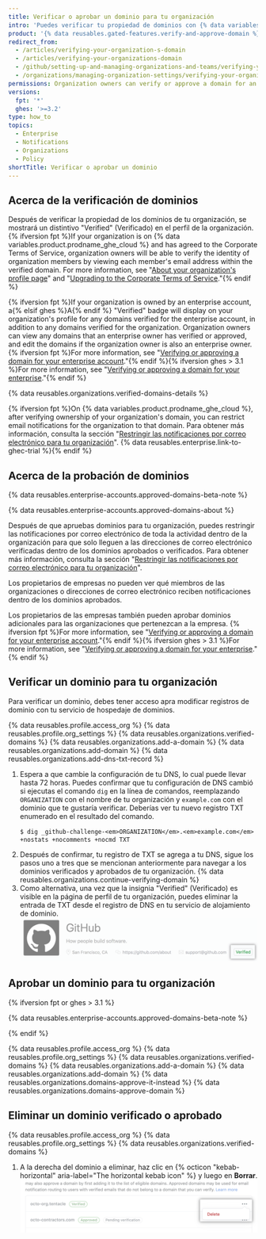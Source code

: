```yaml
---
title: Verificar o aprobar un dominio para tu organización
intro: 'Puedes verificar tu propiedad de dominios con {% data variables.product.company_short %} para confirmar la identidad de tu organización. También puedes aprobar los dominios a los cuales {% data variables.product.company_short %} puede enviar notificaciones de correo electrónico para los miembros de tu organización.'
product: '{% data reusables.gated-features.verify-and-approve-domain %}'
redirect_from:
  - /articles/verifying-your-organization-s-domain
  - /articles/verifying-your-organizations-domain
  - /github/setting-up-and-managing-organizations-and-teams/verifying-your-organizations-domain
  - /organizations/managing-organization-settings/verifying-your-organizations-domain
permissions: Organization owners can verify or approve a domain for an organization.
versions:
  fpt: '*'
  ghes: '>=3.2'
type: how_to
topics:
  - Enterprise
  - Notifications
  - Organizations
  - Policy
shortTitle: Verificar o aprobar un dominio
---
```


## Acerca de la verificación de dominios

Después de verificar la propiedad de los dominios de tu organización, se mostrará un distintivo "Verified" (Verificado) en el perfil de la organización. {% ifversion fpt %}If your organization is on {% data variables.product.prodname_ghe_cloud %} and has agreed to the Corporate Terms of Service, organization owners will be able to verify the identity of organization members by viewing each member's email address within the verified domain. For more information, see "[About your organization's profile page](/articles/about-your-organization-s-profile/)" and "<a href="/articles/upgrading-to-the-corporate-terms-of-service" class="dotcom-only">Upgrading to the Corporate Terms of Service</a>."{% endif %}

{% ifversion fpt %}If your organization is owned by an enterprise account, a{% elsif ghes %}A{% endif %} "Verified" badge will display on your organization's profile for any domains verified for the enterprise account, in addition to any domains verified for the organization. Organization owners can view any domains that an enterprise owner has verified or approved, and edit the domains if the organization owner is also an enterprise owner. {% ifversion fpt %}For more information, see "[Verifying or approving a domain for your enterprise account](/github/setting-up-and-managing-your-enterprise/verifying-or-approving-a-domain-for-your-enterprise-account)."{% endif %}{% ifversion ghes > 3.1 %}For more information, see "[Verifying or approving a domain for your enterprise](/admin/configuration/configuring-your-enterprise/verifying-or-approving-a-domain-for-your-enterprise)."{% endif %}

{% data reusables.organizations.verified-domains-details %}

{% ifversion fpt %}On {% data variables.product.prodname_ghe_cloud %}, after verifying ownership of your organization's domain, you can restrict email notifications for the organization to that domain. Para obtener más información, consulta la sección "[Restringir las notificaciones por correo electrónico para tu organización](/organizations/keeping-your-organization-secure/restricting-email-notifications-for-your-organization)". {% data reusables.enterprise.link-to-ghec-trial %}{% endif %}

## Acerca de la probación de dominios

{% data reusables.enterprise-accounts.approved-domains-beta-note %}

{% data reusables.enterprise-accounts.approved-domains-about %}

Después de que apruebas dominios para tu organización, puedes restringir las notificaciones por correo electrónico de toda la actividad dentro de la organización para que solo lleguen a las direcciones de correo electrónico verificadas dentro de los dominios aprobados o verificados. Para obtener más información, consulta la sección "[Restringir las notificaciones por correo electrónico para tu organización](/organizations/keeping-your-organization-secure/restricting-email-notifications-for-your-organization)".

Los propietarios de empresas no pueden ver qué miembros de las organizaciones o direcciones de correo electrónico reciben notificaciones dentro de los dominios aprobados.

Los propietarios de las empresas también pueden aprobar dominios adicionales para las organizaciones que pertenezcan a la empresa. {% ifversion fpt %}For more information, see "[Verifying or approving a domain for your enterprise account](/github/setting-up-and-managing-your-enterprise/verifying-or-approving-a-domain-for-your-enterprise-account)."{% endif %}{% ifversion ghes > 3.1 %}For more information, see "[Verifying or approving a domain for your enterprise](/admin/configuration/configuring-your-enterprise/verifying-or-approving-a-domain-for-your-enterprise)."{% endif %}

## Verificar un dominio para tu organización

Para verificar un dominio, debes tener acceso apra modificar registros de dominio con tu servicio de hospedaje de dominios.

{% data reusables.profile.access_org %}
{% data reusables.profile.org_settings %}
{% data reusables.organizations.verified-domains %}
{% data reusables.organizations.add-a-domain %}
{% data reusables.organizations.add-domain %}
{% data reusables.organizations.add-dns-txt-record %}
1. Espera a que cambie la configuración de tu DNS, lo cual puede llevar hasta 72 horas. Puedes confirmar que tu configuración de DNS cambió si ejecutas el comando `dig` en la línea de comandos, reemplazando `ORGANIZATION` con el nombre de tu organización y `example.com` con el dominio que te gustaría verificar. Deberías ver tu nuevo registro TXT enumerado en el resultado del comando.
   ```shell
   $ dig _github-challenge-<em>ORGANIZATION</em>.<em>example.com</em> +nostats +nocomments +nocmd TXT
   ```
1. Después de confirmar, tu registro de TXT se agrega a tu DNS, sigue los pasos uno a tres que se mencionan anteriormente para navegar a los dominios verificados y aprobados de tu organización.
{% data reusables.organizations.continue-verifying-domain %}
11. Como alternativa, una vez que la insignia "Verified" (Verificado) es visible en la página de perfil de tu organización, puedes eliminar la entrada de TXT desde el registro de DNS en tu servicio de alojamiento de dominio. ![Insignia Verificado](/assets/images/help/organizations/verified-badge.png)

## Aprobar un dominio para tu organización

{% ifversion fpt or ghes > 3.1 %}

{% data reusables.enterprise-accounts.approved-domains-beta-note %}

{% endif %}

{% data reusables.profile.access_org %}
{% data reusables.profile.org_settings %}
{% data reusables.organizations.verified-domains %}
{% data reusables.organizations.add-a-domain %}
{% data reusables.organizations.add-domain %}
{% data reusables.organizations.domains-approve-it-instead %}
{% data reusables.organizations.domains-approve-domain %}

## Eliminar un dominio verificado o aprobado

{% data reusables.profile.access_org %}
{% data reusables.profile.org_settings %}
{% data reusables.organizations.verified-domains %}
1. A la derecha del dominio a eliminar, haz clic en {% octicon "kebab-horizontal" aria-label="The horizontal kebab icon" %} y luego en **Borrar**. !["Borrar" para un dominio](/assets/images/help/organizations/domains-delete.png)
